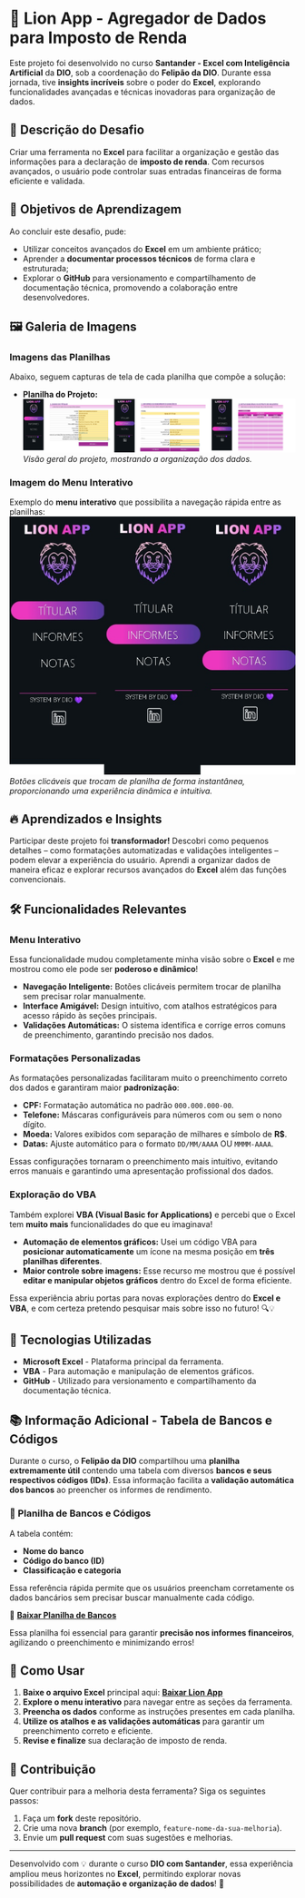 # 🦁 Lion App - Agregador de Dados para Imposto de Renda

Este projeto foi desenvolvido no curso **Santander - Excel com Inteligência Artificial** da **DIO**, sob a coordenação do **Felipão da DIO**. Durante essa jornada, tive **insights incríveis** sobre o poder do **Excel**, explorando funcionalidades avançadas e técnicas inovadoras para organização de dados.

## 📌 Descrição do Desafio

Criar uma ferramenta no **Excel** para facilitar a organização e gestão das informações para a declaração de **imposto de renda**. Com recursos avançados, o usuário pode controlar suas entradas financeiras de forma eficiente e validada.

## 🎯 Objetivos de Aprendizagem

Ao concluir este desafio, pude:
- Utilizar conceitos avançados do **Excel** em um ambiente prático;
- Aprender a **documentar processos técnicos** de forma clara e estruturada;
- Explorar o **GitHub** para versionamento e compartilhamento de documentação técnica, promovendo a colaboração entre desenvolvedores.

## 🖼 Galeria de Imagens

### Imagens das Planilhas

Abaixo, seguem capturas de tela de cada planilha que compõe a solução:

- **Planilha do Projeto:**  
  ![Três telas](./images/telas-lion-app.jpg)  
  *Visão geral do projeto, mostrando a organização dos dados.*

### Imagem do Menu Interativo

Exemplo do **menu interativo** que possibilita a navegação rápida entre as planilhas:  
![Imagem do Menu Interativo](./images/menu-interativo.jpg)  
*Botões clicáveis que trocam de planilha de forma instantânea, proporcionando uma experiência dinâmica e intuitiva.*

## 🔥 Aprendizados e Insights

Participar deste projeto foi **transformador!** Descobri como pequenos detalhes – como formatações automatizadas e validações inteligentes – podem elevar a experiência do usuário. Aprendi a organizar dados de maneira eficaz e explorar recursos avançados do **Excel** além das funções convencionais.

## 🛠 Funcionalidades Relevantes

### Menu Interativo

Essa funcionalidade mudou completamente minha visão sobre o **Excel** e me mostrou como ele pode ser **poderoso e dinâmico**!  
- **Navegação Inteligente:** Botões clicáveis permitem trocar de planilha sem precisar rolar manualmente.  
- **Interface Amigável:** Design intuitivo, com atalhos estratégicos para acesso rápido às seções principais.  
- **Validações Automáticas:** O sistema identifica e corrige erros comuns de preenchimento, garantindo precisão nos dados.  

### Formatações Personalizadas  

As formatações personalizadas facilitaram muito o preenchimento correto dos dados e garantiram maior **padronização**:  
- **CPF:** Formatação automática no padrão `000.000.000-00`.  
- **Telefone:** Máscaras configuráveis para números com ou sem o nono dígito.  
- **Moeda:** Valores exibidos com separação de milhares e símbolo de **R$**.  
- **Datas:** Ajuste automático para o formato `DD/MM/AAAA` OU `MMMM-AAAA`.  

Essas configurações tornaram o preenchimento mais intuitivo, evitando erros manuais e garantindo uma apresentação profissional dos dados.

### Exploração do VBA

Também explorei **VBA (Visual Basic for Applications)** e percebi que o Excel tem **muito mais** funcionalidades do que eu imaginava!  
- **Automação de elementos gráficos:** Usei um código VBA para **posicionar automaticamente** um ícone na mesma posição em **três planilhas diferentes**.  
- **Maior controle sobre imagens:** Esse recurso me mostrou que é possível **editar e manipular objetos gráficos** dentro do Excel de forma eficiente.  

Essa experiência abriu portas para novas explorações dentro do **Excel e VBA**, e com certeza pretendo pesquisar mais sobre isso no futuro! 🔍💡

## 🚀 Tecnologias Utilizadas

- **Microsoft Excel** - Plataforma principal da ferramenta.  
- **VBA** - Para automação e manipulação de elementos gráficos.  
- **GitHub** - Utilizado para versionamento e compartilhamento da documentação técnica.  

## 📚 Informação Adicional - Tabela de Bancos e Códigos

Durante o curso, o **Felipão da DIO** compartilhou uma **planilha extremamente útil** contendo uma tabela com diversos **bancos e seus respectivos códigos (IDs)**. Essa informação facilita a **validação automática dos bancos** ao preencher os informes de rendimento.

### 📂 Planilha de Bancos e Códigos  
A tabela contém:
- **Nome do banco**  
- **Código do banco (ID)**  
- **Classificação e categoria**  

Essa referência rápida permite que os usuários preencham corretamente os dados bancários sem precisar buscar manualmente cada código.

🔗 **[Baixar Planilha de Bancos](./extra/banco_de_apoio.xlsx)**

Essa planilha foi essencial para garantir **precisão nos informes financeiros**, agilizando o preenchimento e minimizando erros!

## 🔗 Como Usar

1. **Baixe o arquivo Excel** principal aqui: **[Baixar Lion App](./lion-app.xlsx)**  
2. **Explore o menu interativo** para navegar entre as seções da ferramenta.  
3. **Preencha os dados** conforme as instruções presentes em cada planilha.  
4. **Utilize os atalhos e as validações automáticas** para garantir um preenchimento correto e eficiente.  
5. **Revise e finalize** sua declaração de imposto de renda.  

## 📖 Contribuição

Quer contribuir para a melhoria desta ferramenta? Siga os seguintes passos:  
1. Faça um **fork** deste repositório.  
2. Crie uma nova **branch** (por exemplo, `feature-nome-da-sua-melhoria`).  
3. Envie um **pull request** com suas sugestões e melhorias.  

---

Desenvolvido com 💡 durante o curso **DIO com Santander**, essa experiência ampliou meus horizontes no **Excel**, permitindo explorar novas possibilidades de **automação e organização de dados**! 🚀  